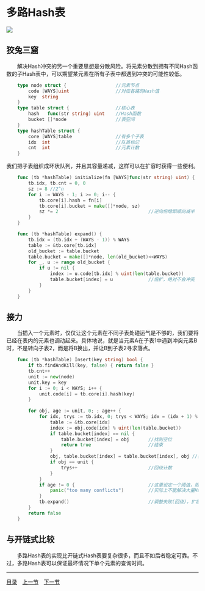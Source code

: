 # 多路Hash表
![](../images/CuckooHT.png)

## 狡兔三窟
　　解决Hash冲突的另一个重要思想是分散风险。将元素分散到拥有不同Hash函数的子Hash表中，可以期望某元素在所有子表中都遇到冲突的可能性较低。
```go
	type node struct {					//元素节点
		code [WAYS]uint					//对应各路的Hash值
		key  string
	}
	type table struct {					//核心表
		hash   func(str string) uint	//Hash函数
		bucket []*node					//表空间
	}
	type hashTable struct {
		core [WAYS]table				//有多个子表
		idx  int						//队首标记
		cnt  int						//元素计数
	}
```
我们把子表组织成环状队列，并且其容量递减，这样可以在扩容时获得一些便利。
```go
	func (tb *hashTable) initialize(fn [WAYS]func(str string) uint) {
		tb.idx, tb.cnt = 0, 0
		sz := 8 //2^n
		for i := WAYS - 1; i >= 0; i-- {
			tb.core[i].hash = fn[i]
			tb.core[i].bucket = make([]*node, sz)
			sz *= 2									//逆向倍增即顺向减半
		}
	}

	func (tb *hashTable) expand() {
		tb.idx = (tb.idx + (WAYS - 1)) % WAYS
		table := &tb.core[tb.idx]
		old_bucket := table.bucket
		table.bucket = make([]*node, len(old_bucket)<<WAYS)
		for _, u := range old_bucket {
			if u != nil {
				index := u.code[tb.idx] % uint(len(table.bucket))
				table.bucket[index] = u 			//倍扩，绝对不会冲突
			}
		}
	}
```

## 接力
　　当插入一个元素时，仅仅让这个元素在不同子表处碰运气是不够的，我们要将已经在表内的元素也调动起来。具体地说，就是当元素A在子表1中遇到冲突元素B时，不是转向子表2，而是将B换出，并让B到子表2寻求落点。
```go
	func (tb *hashTable) Insert(key string) bool {
		if tb.findAndKill(key, false) { return false }
		tb.cnt++
		unit := new(node)
		unit.key = key
		for i := 0; i < WAYS; i++ {
			unit.code[i] = tb.core[i].hash(key)
		}
	
		for obj, age := unit, 0; ; age++ {
			for idx, trys := tb.idx, 0; trys < WAYS; idx = (idx + 1) % WAYS {
				table := &tb.core[idx]
				index := obj.code[idx] % uint(len(table.bucket))
				if table.bucket[index] == nil {
					table.bucket[index] = obj		//找到空位
					return true						//结束
				}
				obj, table.bucket[index] = table.bucket[index], obj	//交棒接力
				if obj == unit {
					trys++ 							//回绕计数
				}
			}
			if age != 0 {							//这里设定一个阈值，限制一个回合的扩容次数
				panic("too many conflicts")			//实际上不能解决大量Hash重码的情况，只能报错
			}
			tb.expand() 							//调整失败(回绕)，扩容
		}
		return false
	}
```


## 与开链式比较
　　多路Hash表的实现比开链式Hash表要复杂很多，而且不如后者稳定可靠。不过，多路Hash表可以保证最坏情况下单个元素的查询时间。

---
[目录](../index.md)　[上一节](04-A.md)　[下一节](04-C.md)
